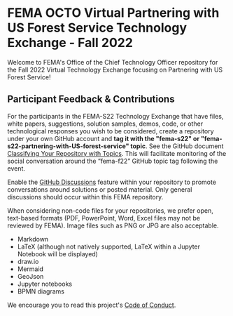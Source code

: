 # FEMA OCTO Virtual Partnering with US Forest Service Technology Exchange - Fall 2022

Welcome to FEMA's Office of the Chief Technology Officer repository for the Fall 2022 Virtual Technology Exchange focusing on Partnering with US Forest Service!

## Participant Feedback & Contributions

For the participants in the FEMA-S22 Technology Exchange that have files, white papers, suggestions, solution samples, demos, code, or other technological responses you wish to be considered, create a repository under your own GitHub account and **tag it with the "fema-s22" or "fema-s22-partnering-with-US-forest-service" topic**. See the GitHub document [Classifying Your Repository with Topics](https://docs.github.com/en/github/administering-a-repository/managing-repository-settings/classifying-your-repository-with-topics). This will facilitate monitoring of the social conversation around the “fema-f22” GitHub topic tag following the event.


Enable the [GitHub Discussions](https://docs.github.com/en/discussions/quickstart) feature within your repository to promote conversations around solutions or posted material. Only general discussions should occur within this FEMA repository.

When considering non-code files for your repositories, we prefer open, text-based formats (PDF, PowerPoint, Word, Excel files may not be reviewed by FEMA). Image files such as PNG or JPG are also acceptable.

- Markdown
- LaTeX (although not natively supported, LaTeX within a Jupyter Notebook will be displayed)
- draw.io
- Mermaid
- GeoJson
- Jupyter notebooks
- BPMN diagrams

We encourage you to read this project's [Code of Conduct](CODE_OF_CONDUCT.md).
